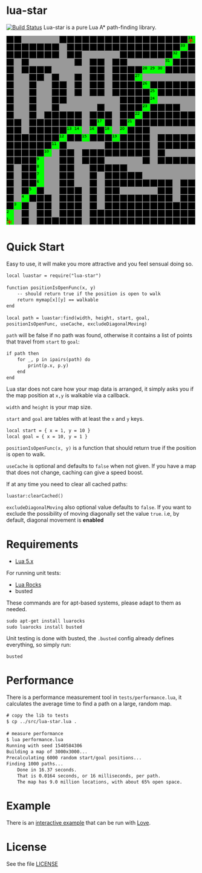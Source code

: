 # lua-star

[![Build Status](https://travis-ci.org/wesleywerner/lua-star.svg?branch=master)](https://travis-ci.org/wesleywerner/lua-star) Lua-star is a pure Lua A* path-finding library.

![lua star example screenshot](example/example.gif)

# Quick Start

Easy to use, it will make you more attractive and you feel sensual doing so.

    local luastar = require("lua-star")

    function positionIsOpenFunc(x, y)
        -- should return true if the position is open to walk
        return mymap[x][y] == walkable
    end

    local path = luastar:find(width, height, start, goal, positionIsOpenFunc, useCache, excludeDiagonalMoving)

`path` will be false if no path was found, otherwise it contains a list of points that travel from `start` to `goal`:

    if path then
        for _, p in ipairs(path) do
            print(p.x, p.y)
        end
    end

Lua star does not care how your map data is arranged, it simply asks you if the map position at `x,y` is walkable via a callback.

`width` and `height` is your map size.

`start` and `goal` are tables with at least the `x` and `y` keys.

    local start = { x = 1, y = 10 }
    local goal = { x = 10, y = 1 }

`positionIsOpenFunc(x, y)` is a function that should return true if the position is open to walk.

`useCache` is optional and defaults to `false` when not given. If you have a map that does not change, caching can give a speed boost.

If at any time you need to clear all cached paths:

    luastar:clearCached()

`excludeDiagonalMoving` also optional value  defaults to `false`. If you want to exclude the possibility of moving diagonally set the value `true`. i.e, by default, diagonal movement is **enabled**

# Requirements

* [Lua 5.x](http://www.lua.org/)

For running unit tests:

* [Lua Rocks](https://luarocks.org/)
* busted

These commands are for apt-based systems, please adapt to them as needed.

    sudo apt-get install luarocks
    sudo luarocks install busted

Unit testing is done with busted, the `.busted` config already defines everything, so simply run:

    busted

# Performance

There is a performance measurement tool in `tests/performance.lua`, it calculates the average time to find a path on a large, random map.

    # copy the lib to tests
    $ cp ../src/lua-star.lua .

    # measure performance
    $ lua performance.lua
    Running with seed 1540584306
    Building a map of 3000x3000...
    Precalculating 6000 random start/goal positions...
    Finding 1000 paths...
        Done in 16.37 seconds.
        That is 0.0164 seconds, or 16 milliseconds, per path.
        The map has 9.0 million locations, with about 65% open space.


# Example

There is an [interactive example](example/main.lua) that can be run with [Love](https://love2d.org).

# License

See the file [LICENSE](LICENSE)
